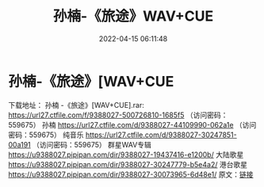 ﻿---
title: 孙楠-《旅途》WAV+CUE
date: 2022-04-15 06:11:48
categories: WAV车载音乐、镜像
tags: 国语流行
---
# 孙楠-《旅途》[WAV+CUE

下载地址：
孙楠 -《旅途》[WAV+CUE].rar: https://url27.ctfile.com/f/9388027-500726810-1685f5
（访问密码：559675）
孙楠
https://url27.ctfile.com/d/9388027-44109990-062a1e
（访问密码：559675）
纯音乐
https://url27.ctfile.com/d/9388027-30247851-00a191
（访问密码：559675）
群星WAV专辑
https://u9388027.pipipan.com/dir/9388027-19437416-e1200b/
大陆歌星
https://u9388027.pipipan.com/dir/9388027-30247779-b5e4a2/
港台歌星
https://u9388027.pipipan.com/dir/9388027-30073965-6d48e1/
原文：[链接](https://blog.sina.com.cn/s/blog_1647c7e7601030wod.html)